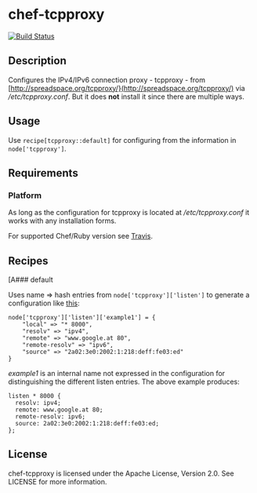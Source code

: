 # chef-tcpproxy

[![Build Status](https://travis-ci.org/cmur2/chef-tcpproxy.png)](https://travis-ci.org/cmur2/chef-tcpproxy)

## Description

Configures the IPv4/IPv6 connection proxy - tcpproxy - from [http://spreadspace.org/tcpproxy/}(http://spreadspace.org/tcpproxy/) via */etc/tcpproxy.conf*. But it does **not** install it since there are multiple ways.

## Usage

Use `recipe[tcpproxy::default]` for configuring from the information in `node['tcpproxy']`.

## Requirements

### Platform

As long as the configuration for tcpproxy is located at */etc/tcpproxy.conf* it works with any installation forms.

For supported Chef/Ruby version see [Travis](https://travis-ci.org/cmur2/chef-tcpproxy).

## Recipes

[A### default

Uses name => hash entries from `node['tcpproxy']['listen']` to generate a configuration like [this](https://svn.spreadspace.org/tcpproxy/trunk/contrib/example.conf):

	node['tcpproxy']['listen']['example1'] = {
		"local" => "* 8000",
		"resolv" => "ipv4",
		"remote" => "www.google.at 80",
		"remote-resolv" => "ipv6",
		"source" => "2a02:3e0:2002:1:218:deff:fe03:ed"
	}

*example1* is an internal name not expressed in the configuration for distinguishing the different listen entries. The above example produces:

	listen * 8000 {
	  resolv: ipv4;
	  remote: www.google.at 80;
	  remote-resolv: ipv6;
	  source: 2a02:3e0:2002:1:218:deff:fe03:ed;
	};

## License

chef-tcpproxy is licensed under the Apache License, Version 2.0. See LICENSE for more information.
